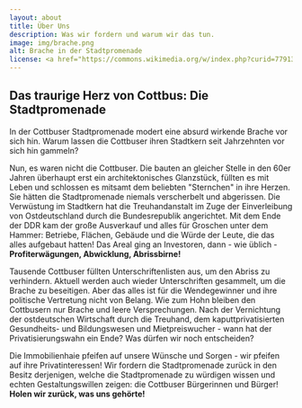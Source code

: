 ```yaml
---
layout: about
title: Über Uns
description: Was wir fordern und warum wir das tun.
image: img/brache.png
alt: Brache in der Stadtpromenade
license: <a href="https://commons.wikimedia.org/w/index.php?curid=77913766">Wikimedia/Trio3D</a> | <a href="https://creativecommons.org/licenses/by-sa/4.0/">CC BY-SA 4.0</a>
---
```


## Das traurige Herz von Cottbus: Die Stadtpromenade

In der Cottbuser Stadtpromenade modert eine absurd wirkende Brache vor sich hin. Warum lassen die Cottbuser ihren Stadtkern seit Jahrzehnten vor sich hin gammeln?

Nun, es waren nicht die Cottbuser. Die bauten an gleicher Stelle in den 60er Jahren überhaupt erst ein architektonisches Glanzstück, füllten es mit Leben und schlossen es mitsamt dem beliebten "Sternchen" in ihre Herzen. Sie hätten die Stadtpromenade niemals verscherbelt und abgerissen. Die Verwüstung im Stadtkern hat die Treuhandanstalt im Zuge der Einverleibung von Ostdeutschland durch die Bundesrepublik angerichtet. Mit dem Ende der DDR kam der große Ausverkauf und alles für Groschen unter dem Hammer: Betriebe, Flächen, Gebäude und die Würde der Leute, die das alles aufgebaut hatten! Das Areal ging an Investoren, dann - wie üblich - **Profiterwägungen, Abwicklung, Abrissbirne!**

Tausende Cottbuser füllten Unterschriftenlisten aus, um den Abriss zu verhindern. Aktuell werden auch wieder Unterschriften gesammelt, um die Brache zu beseitigen. Aber das alles ist für die Wendegewinner und ihre politische Vertretung nicht von Belang. Wie zum Hohn bleiben den Cottbusern nur Brache und leere Versprechungen. Nach der Vernichtung der ostdeutschen Wirtschaft durch die Treuhand, dem kaputtprivatisierten Gesundheits- und Bildungswesen und Mietpreiswucher - wann hat der Privatisierungswahn ein Ende? Was dürfen wir noch entscheiden?

Die Immobilienhaie pfeifen auf unsere Wünsche und Sorgen - wir pfeifen auf ihre Privatinteressen! Wir fordern die Stadtpromenade zurück in den Besitz derjenigen, welche die Stadtpromenade zu würdigen wissen und echten Gestaltungswillen zeigen: die Cottbuser Bürgerinnen und Bürger! **Holen wir zurück, was uns gehörte!**

